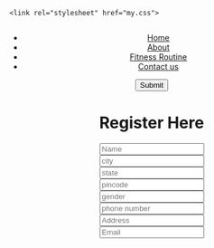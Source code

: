 <!DOCTYPE html>
<html lang="en">

<head>
    <meta charset="UTF-8">
    <meta name="viewport" content="width=device-width, initial-scale=1.0">
    <title>My Gym</title>

    <link rel="stylesheet" href="my.css">
</head>

<body>
    <header class="cointainer">
        <div class="div1">
            <!-- im left -->
            <img src="gym.png" alt="">
        </div>
        <div class="div2">
            <!-- im mid -->
            <nav class="navbar">
                <ul>
                    <li><a href="#">Home</a></li>
                    <li><a href="#">About</a></li>
                    <li><a href="#">Fitness Routine</a></li>
                    <li><a href="#">Contact us</a></li>
                </ul>
            </nav>
        </div>
        <div class="div3">
            <!-- i m right -->
            <button class="btn">Submit</button>
        </div>
        </div>
        <div class="abc">
            <h1> Register Here</h1>
            <form action="post.php">
                <div> <input type="text" name="" placeholder="Name"><br></div>
                <div> <input type="text" name="" placeholder="city"><br></div>
                <div> <input type="text" name="" placeholder="state"><br></div>
                <div> <input type="text" name="" placeholder="pincode"><br></div>
                <div> <input type="text" name="" placeholder="gender"><br></div>
                <div> <input type="tel" name="" placeholder="phone number"><br></div>
                <div> <input type="text" name="" placeholder="Address"><br></div>
                <div> <input type="email" name="" placeholder="Email"><br></div>
            </form>
        </div>
    </header>
</body>

</html>
